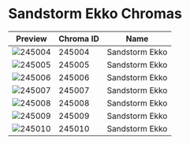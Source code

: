 # Sandstorm Ekko Chromas



| Preview | Chroma ID | Name |
|---------|-----------|------|
| ![245004](https://raw.communitydragon.org/latest/plugins/rcp-be-lol-game-data/global/default/v1/champion-chroma-images/245/245004.png) | 245004 | Sandstorm Ekko |
| ![245005](https://raw.communitydragon.org/latest/plugins/rcp-be-lol-game-data/global/default/v1/champion-chroma-images/245/245005.png) | 245005 | Sandstorm Ekko |
| ![245006](https://raw.communitydragon.org/latest/plugins/rcp-be-lol-game-data/global/default/v1/champion-chroma-images/245/245006.png) | 245006 | Sandstorm Ekko |
| ![245007](https://raw.communitydragon.org/latest/plugins/rcp-be-lol-game-data/global/default/v1/champion-chroma-images/245/245007.png) | 245007 | Sandstorm Ekko |
| ![245008](https://raw.communitydragon.org/latest/plugins/rcp-be-lol-game-data/global/default/v1/champion-chroma-images/245/245008.png) | 245008 | Sandstorm Ekko |
| ![245009](https://raw.communitydragon.org/latest/plugins/rcp-be-lol-game-data/global/default/v1/champion-chroma-images/245/245009.png) | 245009 | Sandstorm Ekko |
| ![245010](https://raw.communitydragon.org/latest/plugins/rcp-be-lol-game-data/global/default/v1/champion-chroma-images/245/245010.png) | 245010 | Sandstorm Ekko |